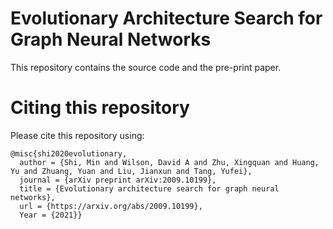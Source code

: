 # Evolutionary Architecture Search for Graph Neural Networks

This repository contains the source code and the pre-print paper.

# Citing this repository
Please cite this repository using:

<pre><code>@misc{shi2020evolutionary,
  author = {Shi, Min and Wilson, David A and Zhu, Xingquan and Huang, Yu and Zhuang, Yuan and Liu, Jianxun and Tang, Yufei},
  journal = {arXiv preprint arXiv:2009.10199},
  title = {Evolutionary architecture search for graph neural networks},
  url = {https://arxiv.org/abs/2009.10199},
  Year = {2021}}
</code></pre>
